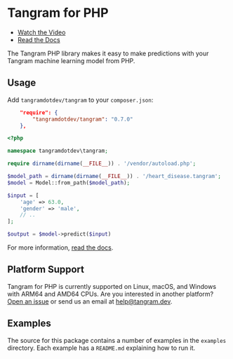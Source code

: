 # Tangram for PHP

- [Watch the Video](https://www.tangram.dev)
- [Read the Docs](https://www.tangram.dev/docs)

The Tangram PHP library makes it easy to make predictions with your Tangram machine learning model from PHP.

## Usage

Add `tangramdotdev/tangram` to your `composer.json`:

```json
	"require": {
		"tangramdotdev/tangram": "0.7.0"
	},
```

```php
<?php

namespace tangramdotdev\tangram;

require dirname(dirname(__FILE__)) . '/vendor/autoload.php';

$model_path = dirname(dirname(__FILE__)) . '/heart_disease.tangram';
$model = Model::from_path($model_path);

$input = [
    'age' => 63.0,
    'gender' => 'male',
    // ..
];

$output = $model->predict($input)
```

For more information, [read the docs](https://www.tangram.dev/docs).

## Platform Support

Tangram for PHP is currently supported on Linux, macOS, and Windows with ARM64 and AMD64 CPUs. Are you interested in another platform? [Open an issue](https://github.com/tangramdotdev/tangram/issues/new) or send us an email at [help@tangram.dev](mailto:help@tangram.dev).

## Examples

The source for this package contains a number of examples in the `examples` directory. Each example has a `README.md` explaining how to run it.
